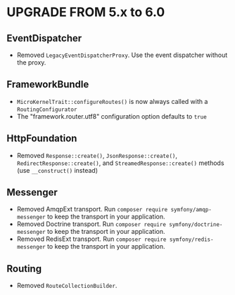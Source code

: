 UPGRADE FROM 5.x to 6.0
=======================

EventDispatcher
---------------

 * Removed `LegacyEventDispatcherProxy`. Use the event dispatcher without the proxy.

FrameworkBundle
---------------

 * `MicroKernelTrait::configureRoutes()` is now always called with a `RoutingConfigurator`
 * The "framework.router.utf8" configuration option defaults to `true`

HttpFoundation
--------------

 * Removed `Response::create()`, `JsonResponse::create()`,
   `RedirectResponse::create()`, and `StreamedResponse::create()` methods (use
   `__construct()` instead)

Messenger
---------

 * Removed AmqpExt transport. Run `composer require symfony/amqp-messenger` to keep the transport in your application.
 * Removed Doctrine transport. Run `composer require symfony/doctrine-messenger` to keep the transport in your application.
 * Removed RedisExt transport. Run `composer require symfony/redis-messenger` to keep the transport in your application.

Routing
-------

 * Removed `RouteCollectionBuilder`.
